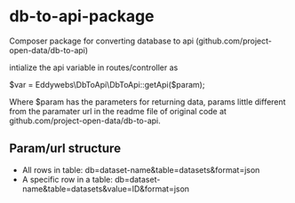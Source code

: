 db-to-api-package
=================

Composer package for converting database to api (github.com/project-open-data/db-to-api)

intialize the api variable in routes/controller as

$var = Eddywebs\DbToApi\DbToApi::getApi($param);

Where $param has the parameters for returning data, params little different from the paramater url in the readme file of original code at github.com/project-open-data/db-to-api.

Param/url structure
-------------------
* All rows in table: db=dataset-name&table=datasets&format=json
* A specific row in a table: db=dataset-name&table=datasets&value=ID&format=json



